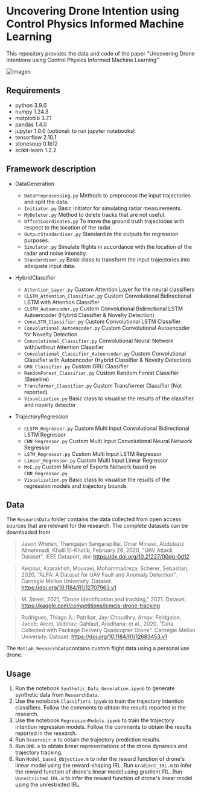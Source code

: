 # Uncovering Drone Intention using Control Physics Informed Machine Learning
This repository provides the data and code of the paper "Uncovering Drone Intentions using Control Physics Informed Machine Learning" 

![imagen](https://github.com/CKPerrusquia/CPhy-ML/assets/100733638/5f88ed70-6b92-481f-b0fc-218446370159)


## Requirements
- python 3.9.0
- numpy 1.24.3
- matplotlib 3.7.1
- pandas 1.4.0
- jupyter 1.0.0 (optional: to run jupyter notebooks)
- tensorflow 2.10.1
- stonesoup 0.1b12
- scikit-learn 1.2.2

## Framework description
- DataGeneration
  - `DataPreprocessing.py` Methods to preprocess the input trajectories and split the data.
  - `Initiator.py` Basic Initiator for simulating radar measurements.
  - `MyDeleter.py` Method to delete tracks that are not useful.
  - `OffsetCoordinates.py` To move the ground truth trajectories with respect to the location of the radar.
  - `OutputStandardiser.py` Standardize the outputs for regression purposes.
  - `Simulator.py` Simulate flights in accordance with the location of the radar and noise intensity.
  - `Standardiser.py` Basic class to transform the input trajectories into adequate input data.
    
-  HybridClassifier
    - `Attention_Layer.py` Custom Attention Layer for the neural classifiers
    - `CLSTM_Attention_Classifier.py` Custom Convolutional Bidirectional LSTM with Attention Classifier
    - `CLSTM_Autoencoder.py` Custom Convolutional Bidirectional LSTM Autoencoder (Hybrid Classifier & Novelty Detection)
    - `ConvLSTM_Classifier.py` Custom Convolutional LSTM Classifier
    - `Convolutional_Autoencoder.py` Custom Convolutional Autoencoder for Novelty Detection
    - `Convolutional_Classifier.py` Convolutional Neural Network with/without Attention Classifier
    - `Convolutional_Classifier_Autoencoder.py` Custom Convolutional Classifier with Autoencoder (Hybrid Classifier & Novelty Detection)
    - `GRU_Classifier.py` Custom GRU Classifier
    - `RandomForest_Classifier.py` Custom Random Forest Classifier (Baseline)
    - `Transformer_Classifier.py` Custom Transformer Classifier (Not reported)
    - `Visualization.py` Basic class to visualise the results of the classifier and novelty detector

-  TrajectoryRegression
    - `CLSTM_Regressor.py` Custom Multi Input Convolutional Bidirectional LSTM Regressor
    - `CNN_Regressor.py` Custom Multi Input Convolutional Neural Network Regressor 
    - `LSTM_Regressor.py` Custom Multi Input LSTM Regressor
    - `Linear_Regressor.py` Custom Multi Input Linear Regressor
    - `MoE.py` Custom Mixture of Experts Network based on `CNN_Regressor.py` 
    - `Visualization.py` Basic class to visualise the results of the regression models and trajectory bounds

## Data
The `ResearchData` folder contains the data collected from open access sources that are relevant for the research. The complete datasets can be downloaded from
> Jason Whelan, Thanigajan Sangarapillai, Omar Minawi, Abdulaziz Almehmadi, Khalil El-Khatib, February 26, 2020, "UAV Attack Dataset", IEEE Dataport, doi: https://dx.doi.org/10.21227/00dg-0d12.

> Keipour, Azarakhsh; Mousaei, Mohammadreza; Scherer, Sebastian, 2020, "ALFA: A Dataset for UAV Fault and Anomaly Detection". Carnegie Mellon University. Dataset. https://doi.org/10.1184/R1/12707963.v1

> M. Street, 2021, “Drone identification and tracking,” 2021. Dataset. https://kaggle.com/competitions/icmcis-drone-tracking

> Rodrigues, Thiago A.; Patrikar, Jay; Choudhry, Arnav; Feldgoise, Jacob; Arcot, Vaibhav; Gahlaut, Aradhana; et al., 2020, "Data Collected with Package Delivery Quadcopter Drone". Carnegie Mellon University. Dataset. https://doi.org/10.1184/R1/12683453.v1

The `Matlab_ResearchData`contains custom flight data using a personal use drone. 

## Usage
1. Run the notebook `Synthetic_Data_Generation.ipynb` to generate synthetic data from `ResearchData`.
2. Use the notebook `Classifiers.ipynb` to train the trajectory intention classifiers. Follow the comments to obtain the results reported in the research.
3. Use the notebook `RegressionModels.ipynb` to train the trajectory intention regression models. Follow the comments to obtain the results reported in the research.
4. Run `Reservoir.m` to obtain the trajectory prediction results.
5. Run `DMD.m` to obtain linear representations of the drone dynamics and trajectory tracking.
6. Run `Model_based_Objective.m` to infer the reward function of drone's linear model using the reward-shaping IRL. Run `Gradient_IRL.m` to infer the reward function of drone's linear model using gradient IRL. Run `Unrestricted_IRL.m` to infer the reward function of drone's linear model using the unrestricted IRL. 
